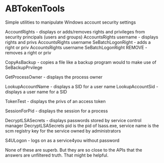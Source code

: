 # ABTokenTools
Simple utilities to manipulate Windows account security settings

AccountRights - displays or adds/removes rights and privileges from security principals (users and groups)
AccountsRights username - displays rights and privs
AccountsRights username SeBatchLogonRight - adds a right or priv
AccountsRights username SeBatchLogonRight REMOVE - removes a right or priv

CopyAsBackup - copies a file like a backup program would to make use of SeBackupPrvilege

GetProcessOwner - displays the process owner

LookupAccountName - displays a SID for a user name
LookupAccountSid - displays a user name for a SID

TokenTest - displays the privs of an access token

SessionForPid - displays the session for a process

DecryptLSASecrets - displays passwords stored by service control manager
DecryptLSASecrets <pid> <service name>
pid is the pid of lsass.exe, service name is the scm registry key for the service owned by administrators

S4ULogon - logs on as a service4you without password

None of these are superb. But they are so close to the APIs that the answers are unfiltered truth. That might be helpful.
